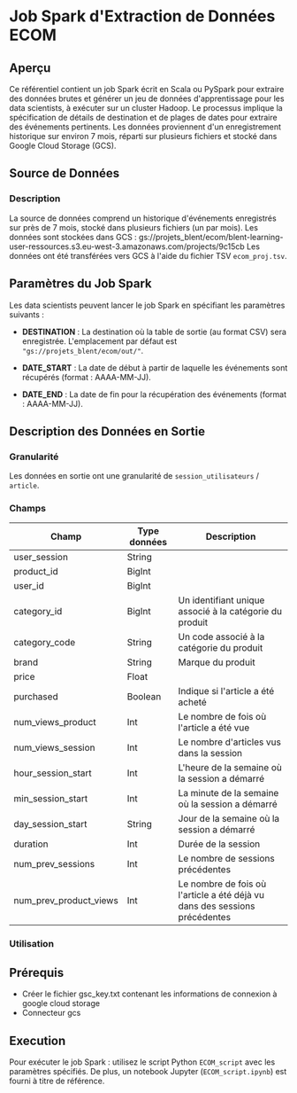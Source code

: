 # Job Spark d'Extraction de Données ECOM

## Aperçu

Ce référentiel contient un job Spark écrit en Scala ou PySpark pour extraire des données brutes et générer un jeu de données d'apprentissage pour les data scientists, à exécuter sur un cluster Hadoop. Le processus implique la spécification de détails de destination et de plages de dates pour extraire des événements pertinents. Les données proviennent d'un enregistrement historique sur environ 7 mois, réparti sur plusieurs fichiers et stocké dans Google Cloud Storage (GCS).

## Source de Données

### Description

La source de données comprend un historique d'événements enregistrés sur près de 7 mois, stocké dans plusieurs fichiers (un par mois). 
Les données sont stockées dans GCS :
gs://projets_blent/ecom/blent-learning-user-ressources.s3.eu-west-3.amazonaws.com/projects/9c15cb
Les données ont été transférées vers GCS à l'aide du fichier TSV `ecom_proj.tsv`.

## Paramètres du Job Spark

Les data scientists peuvent lancer le job Spark en spécifiant les paramètres suivants :

- **DESTINATION** : La destination où la table de sortie (au format CSV) sera enregistrée. L'emplacement par défaut est `"gs://projets_blent/ecom/out/"`.

- **DATE_START** : La date de début à partir de laquelle les événements sont récupérés (format : AAAA-MM-JJ).

- **DATE_END** : La date de fin pour la récupération des événements (format : AAAA-MM-JJ).

## Description des Données en Sortie

### Granularité

Les données en sortie ont une granularité de `session_utilisateurs` / `article`.

### Champs

| Champ                | Type données | Description                                           |
|----------------------|--------------|-------------------------------------------------------|
| user_session         | String       |                                                       |
| product_id           | BigInt       |                                                       |
| user_id              | BigInt       |                                                       |
| category_id          | BigInt       | Un identifiant unique associé à la catégorie du produit |
| category_code        | String       | Un code associé à la catégorie du produit              |
| brand                | String       | Marque du produit                                      |
| price                | Float        |                                                       |
| purchased           | Boolean      | Indique si l'article a été acheté                      |
| num_views_product    | Int          | Le nombre de fois où l'article a été vue               |
| num_views_session    | Int          | Le nombre d'articles vus dans la session              |
| hour_session_start   | Int          | L'heure de la semaine où la session a démarré         |
| min_session_start    | Int          | La minute de la semaine où la session a démarré       |
| day_session_start    | String       | Jour de la semaine où la session a démarré             |
| duration             | Int          | Durée de la session                                    |
| num_prev_sessions    | Int          | Le nombre de sessions précédentes                      |
| num_prev_product_views| Int          | Le nombre de fois où l'article a été déjà vu dans des sessions précédentes |




### Utilisation

## Prérequis
- Créer le fichier gsc_key.txt contenant les informations de connexion à google cloud storage
- Connecteur gcs

## Execution
Pour exécuter le job Spark : utilisez le script Python `ECOM_script` avec les paramètres spécifiés. 
De plus, un notebook Jupyter (`ECOM_script.ipynb`) est fourni à titre de référence.
